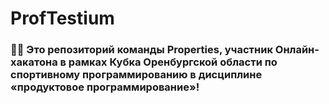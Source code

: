 # ProfTestium
### 👨‍💻 Это репозиторий команды Properties, участник Онлайн-хакатона в рамках Кубка Оренбургской области по спортивному программированию в дисциплине «продуктовое программирование»!
